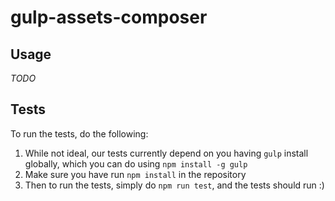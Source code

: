 # gulp-assets-composer

## Usage

_TODO_

## Tests

To run the tests, do the following:

1. While not ideal, our tests currently depend on you having `gulp` install globally, which you can do using `npm install -g gulp`
2. Make sure you have run `npm install` in the repository
3. Then to run the tests, simply do `npm run test`, and the tests should run :)
